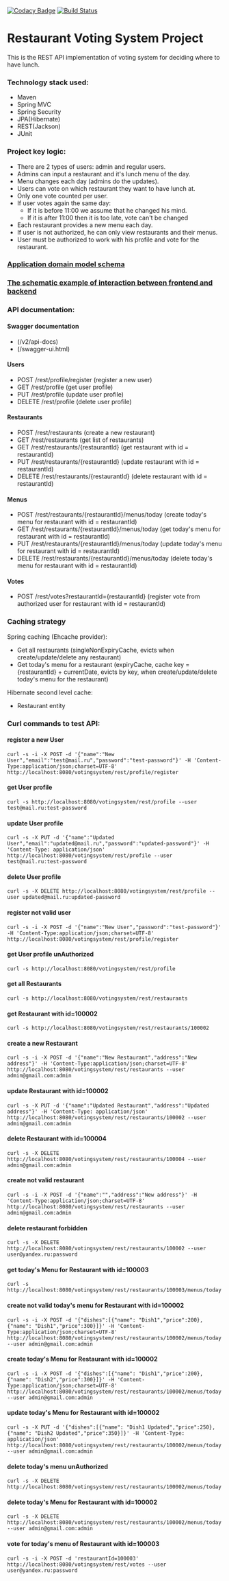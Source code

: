 [![Codacy Badge](https://app.codacy.com/project/badge/Grade/ddae95adbea54bed8afcc56f40b906ff)](https://www.codacy.com/gh/igar15/votingsystem/dashboard)
[![Build Status](https://api.travis-ci.com/igar15/votingsystem.svg?branch=master)](https://travis-ci.com//igar15/votingsystem)

Restaurant Voting System Project 
=================================

This is the REST API implementation of voting system for deciding where to have lunch.

### Technology stack used: 
* Maven
* Spring MVC
* Spring Security
* JPA(Hibernate)
* REST(Jackson)
* JUnit

### Project key logic:
* There are 2 types of users: admin and regular users.
* Admins can input a restaurant and it's lunch menu of the day.
* Menu changes each day (admins do the updates).
* Users can vote on which restaurant they want to have lunch at.
* Only one vote counted per user.
* If user votes again the same day:
    - If it is before 11:00 we assume that he changed his mind.
    - If it is after 11:00 then it is too late, vote can't be changed
* Each restaurant provides a new menu each day.
* If user is not authorized, he can only view restaurants and their menus.  
* User must be authorized to work with his profile and vote for the restaurant.  

### <a href="domain_model.md">Application domain model schema</a>

### <a href="interaction_example.md">The schematic example of interaction between frontend and backend</a>

### API documentation:
#### Swagger documentation
- (/v2/api-docs)
- (/swagger-ui.html)
#### Users
- POST /rest/profile/register (register a new user)
- GET /rest/profile (get user profile)
- PUT /rest/profile (update user profile)
- DELETE /rest/profile (delete user profile)
#### Restaurants
- POST /rest/restaurants (create a new restaurant)
- GET /rest/restaurants (get list of restaurants)
- GET /rest/restaurants/{restaurantId} (get restaurant with id = restaurantId)
- PUT /rest/restaurants/{restaurantId} (update restaurant with id = restaurantId)
- DELETE /rest/restaurants/{restaurantId} (delete restaurant with id = restaurantId)
#### Menus
- POST /rest/restaurants/{restaurantId}/menus/today (create today's menu for restaurant with id = restaurantId)
- GET /rest/restaurants/{restaurantId}/menus/today (get today's menu for restaurant with id = restaurantId)
- PUT /rest/restaurants/{restaurantId}/menus/today (update today's menu for restaurant with id = restaurantId)
- DELETE /rest/restaurants/{restaurantId}/menus/today (delete today's menu for restaurant with id = restaurantId)
#### Votes
- POST /rest/votes?restaurantId={restaurantId} (register vote from authorized user for restaurant with id = restaurantId)

### Caching strategy
Spring caching (Ehcache provider):
- Get all restaurants (singleNonExpiryCache, evicts when create/update/delete any restaurant)
- Get today's menu for a restaurant (expiryCache, cache key = {restaurantId} + currentDate, evicts by key, when create/update/delete today's menu for the restaurant)  

Hibernate second level cache:
- Restaurant entity

### Curl commands to test API:
#### register a new User
`curl -s -i -X POST -d '{"name":"New User","email":"test@mail.ru","password":"test-password"}' -H 'Content-Type:application/json;charset=UTF-8' http://localhost:8080/votingsystem/rest/profile/register`
#### get User profile
`curl -s http://localhost:8080/votingsystem/rest/profile --user test@mail.ru:test-password`
#### update User profile
`curl -s -X PUT -d '{"name":"Updated User","email":"updated@mail.ru","password":"updated-password"}' -H 'Content-Type: application/json' http://localhost:8080/votingsystem/rest/profile --user test@mail.ru:test-password`
#### delete User profile
`curl -s -X DELETE http://localhost:8080/votingsystem/rest/profile --user updated@mail.ru:updated-password`  
#### register not valid user
`curl -s -i -X POST -d '{"name":"New User","password":"test-password"}' -H 'Content-Type:application/json;charset=UTF-8' http://localhost:8080/votingsystem/rest/profile/register`
#### get User profile unAuthorized
`curl -s http://localhost:8080/votingsystem/rest/profile`

#### get all Restaurants 
`curl -s http://localhost:8080/votingsystem/rest/restaurants`
#### get Restaurant with id=100002
`curl -s http://localhost:8080/votingsystem/rest/restaurants/100002`
#### create a new Restaurant
`curl -s -i -X POST -d '{"name":"New Restaurant","address":"New address"}' -H 'Content-Type:application/json;charset=UTF-8' http://localhost:8080/votingsystem/rest/restaurants --user admin@gmail.com:admin`
#### update Restaurant with id=100002
`curl -s -X PUT -d '{"name":"Updated Restaurant","address":"Updated address"}' -H 'Content-Type: application/json' http://localhost:8080/votingsystem/rest/restaurants/100002 --user admin@gmail.com:admin`
#### delete Restaurant with id=100004
`curl -s -X DELETE http://localhost:8080/votingsystem/rest/restaurants/100004 --user admin@gmail.com:admin`
#### create not valid restaurant
`curl -s -i -X POST -d '{"name":"","address":"New address"}' -H 'Content-Type:application/json;charset=UTF-8' http://localhost:8080/votingsystem/rest/restaurants --user admin@gmail.com:admin`
#### delete restaurant forbidden
`curl -s -X DELETE http://localhost:8080/votingsystem/rest/restaurants/100002 --user user@yandex.ru:password`

#### get today's Menu for Restaurant with id=100003
`curl -s http://localhost:8080/votingsystem/rest/restaurants/100003/menus/today`
#### create not valid today's menu for Restaurant with id=100002
`curl -s -i -X POST -d '{"dishes":[{"name": "Dish1","price":200},{"name": "Dish1","price":300}]}' -H 'Content-Type:application/json;charset=UTF-8' http://localhost:8080/votingsystem/rest/restaurants/100002/menus/today --user admin@gmail.com:admin`
#### create today's Menu for Restaurant with id=100002
`curl -s -i -X POST -d '{"dishes":[{"name": "Dish1","price":200},{"name": "Dish2","price":300}]}' -H 'Content-Type:application/json;charset=UTF-8' http://localhost:8080/votingsystem/rest/restaurants/100002/menus/today --user admin@gmail.com:admin`
#### update today's Menu for Restaurant with id=100002
`curl -s -X PUT -d '{"dishes":[{"name": "Dish1 Updated","price":250},{"name": "Dish2 Updated","price":350}]}' -H 'Content-Type: application/json' http://localhost:8080/votingsystem/rest/restaurants/100002/menus/today --user admin@gmail.com:admin`
#### delete today's menu unAuthorized
`curl -s -X DELETE http://localhost:8080/votingsystem/rest/restaurants/100002/menus/today`
#### delete today's Menu for Restaurant with id=100002
`curl -s -X DELETE http://localhost:8080/votingsystem/rest/restaurants/100002/menus/today --user admin@gmail.com:admin`

#### vote for today's menu of Restaurant with id=100003
`curl -s -i -X POST -d 'restaurantId=100003' http://localhost:8080/votingsystem/rest/votes --user user@yandex.ru:password`